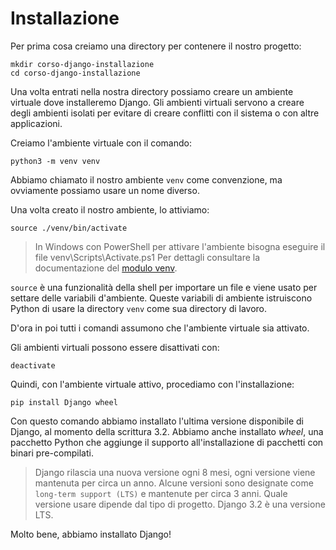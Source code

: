 # Installazione

Per prima cosa creiamo una directory per contenere il nostro progetto:

```shell
mkdir corso-django-installazione
cd corso-django-installazione
```

Una volta entrati nella nostra directory possiamo creare un ambiente virtuale dove installeremo
Django. Gli ambienti virtuali servono a creare degli ambienti isolati per evitare di creare conflitti
con il sistema o con altre applicazioni.

Creiamo l'ambiente virtuale con il comando:

```shell
python3 -m venv venv
```

Abbiamo chiamato il nostro ambiente `venv` come convenzione, ma ovviamente possiamo usare un nome
diverso.

Una volta creato il nostro ambiente, lo attiviamo:

```shell
source ./venv/bin/activate
```

> In Windows con PowerShell per attivare l'ambiente bisogna eseguire il file venv\Scripts\Activate.ps1
> Per dettagli consultare la documentazione del
> [modulo venv](https://docs.python.org/3/library/venv.html).

`source` è una funzionalità della shell per importare un file e viene usato per settare delle variabili
d'ambiente. Queste variabili di ambiente istruiscono Python di usare la directory `venv` come
sua directory di lavoro.

D'ora in poi tutti i comandi assumono che l'ambiente virtuale sia attivato.

Gli ambienti virtuali possono essere disattivati con:

```shell
deactivate
```

Quindi, con l'ambiente virtuale attivo, procediamo con l'installazione:

```shell
pip install Django wheel
```

Con questo comando abbiamo installato l'ultima versione disponibile di Django, al momento della
scrittura 3.2. Abbiamo anche installato *wheel*, una pacchetto Python che aggiunge il supporto
all'installazione di pacchetti con binari pre-compilati.

> Django rilascia una nuova versione ogni 8 mesi, ogni versione viene mantenuta per circa un anno.
> Alcune versioni sono designate come `long-term support (LTS)` e mantenute per circa 3 anni.
> Quale versione usare dipende dal tipo di progetto. Django 3.2 è una versione LTS.

Molto bene, abbiamo installato Django!
